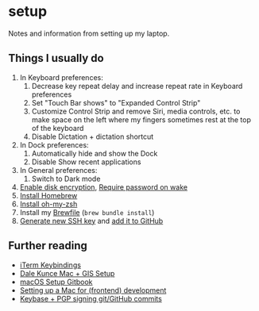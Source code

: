 # setup
Notes and information from setting up my laptop.

## Things I usually do

1. In Keyboard preferences:
    1. Decrease key repeat delay and increase repeat rate in Keyboard preferences
    1. Set "Touch Bar shows" to "Expanded Control Strip"
    1. Customize Control Strip and remove Siri, media controls, etc. to make space on the left where my fingers sometimes rest at the top of the keyboard
    1. Disable Dictation + dictation shortcut
1. In Dock preferences:
    1. Automatically hide and show the Dock
    1. Disable Show recent applications
1. In General preferences:
    1. Switch to Dark mode
1. [Enable disk encryption](https://support.apple.com/en-us/HT204837), [Require password on wake](https://support.apple.com/kb/PH25376?locale=en_US)
1. [Install Homebrew](https://brew.sh/)
1. [Install oh-my-zsh](http://ohmyz.sh/)
1. Install my [Brewfile](https://github.com/iandees/setup/blob/master/Brewfile) (`brew bundle install`)
1. [Generate new SSH key](https://help.github.com/articles/generating-a-new-ssh-key-and-adding-it-to-the-ssh-agent/) and [add it to GitHub](https://help.github.com/articles/adding-a-new-ssh-key-to-your-github-account/)

## Further reading

- [iTerm Keybindings](https://coderwall.com/p/dapstw/keybindings-for-macosx-users-on-iterm2)
- [Dale Kunce Mac + GIS Setup](https://gist.github.com/dalekunce/0e6f7bfe8445ff3cc3dc)
- [macOS Setup Gitbook](http://sourabhbajaj.com/mac-setup/)
- [Setting up a Mac for (frontend) development](https://www.taniarascia.com/setting-up-a-brand-new-mac-for-development/)
- [Keybase + PGP signing git/GitHub commits](https://github.com/pstadler/keybase-gpg-github)
